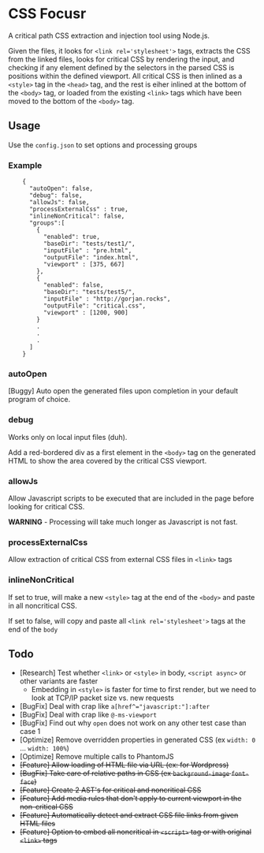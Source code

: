 # CSS Focusr
A critical path CSS extraction and injection tool using Node.js.

Given the files, it looks for `<link rel='stylesheet'>` tags, extracts the CSS from the linked files,
looks for critical CSS by rendering the input, and checking if any element defined by the selectors in the parsed CSS
is positions within the defined viewport. All critical CSS is then inlined as a `<style>` tag in the `<head>` tag, and the rest
is eiher inlined at the bottom of the `<body>` tag, or loaded from the existing `<link>` tags which have been moved to the bottom of
the `<body>` tag.

## Usage
Use the `config.json` to set options and processing groups
### Example
```
    {
      "autoOpen": false,
      "debug": false,
      "allowJs": false,
      "processExternalCss" : true,
      "inlineNonCritical": false,
      "groups":[
        {
          "enabled": true,
          "baseDir": "tests/test1/",
          "inputFile" : "pre.html",
          "outputFile": "index.html",
          "viewport" : [375, 667]
        },
        {
          "enabled": false,
          "baseDir": "tests/test5/",
          "inputFile" : "http://gorjan.rocks",
          "outputFile": "critical.css",
          "viewport" : [1200, 900]
        }
        .
        .
        .
      ]
    }
```

### autoOpen
[Buggy] Auto open the generated files upon completion in your default program of choice.
### debug
Works only on local input files (duh).

Add a red-bordered div as a first element in the `<body>` tag on the generated HTML to show the area covered by the critical CSS viewport.
### allowJs
Allow Javascript scripts to be executed that are included in the page before looking for critical CSS.

**WARNING** - Processing will take much longer as Javascript is not fast.
### processExternalCss
Allow extraction of critical CSS from external CSS files in `<link>` tags
### inlineNonCritical
If set to true, will make a new `<style>` tag at the end of the `<body>` and paste in all noncritical CSS.

If set to false, will copy and paste all `<link rel='stylesheet'>` tags at the end of the `body`


## Todo
- [Research] Test whether `<link>` or `<style>` in body, `<script async>` or other variants are faster 
    - Embedding in `<style>` is faster for time to first render, but we need to look at TCP/IP packet size vs. new requests
- [BugFix] Deal with crap like `a[href^="javascript:"]:after`
- [BugFix] Deal with crap like `@-ms-viewport`
- [BugFix] Find out why `open` does not work on any other test case than case 1
- [Optimize] Remove overridden properties in generated CSS (ex `width: 0` ... `width: 100%`)
- [Optimize] Remove multiple calls to PhantomJS
- ~~[Feature] Allow loading of HTML file via URL (ex: for Wordpress)~~
- ~~[BugFix] Take care of relative paths in CSS (ex `background-image` `font-face`)~~
- ~~[Feature] Create 2 AST's for critical and noncritical CSS~~
- ~~[Feature] Add media rules that don't apply to current viewport in the non-critical CSS~~
- ~~[Feature] Automatically detect and extract CSS file links from given HTML files~~
- ~~[Feature] Option to embed all noncritical in `<script>` tag or with original `<link>` tags~~